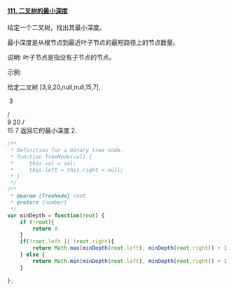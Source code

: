 #### [111. 二叉树的最小深度](https://leetcode-cn.com/problems/minimum-depth-of-binary-tree/)



给定一个二叉树，找出其最小深度。

最小深度是从根节点到最近叶子节点的最短路径上的节点数量。

说明: 叶子节点是指没有子节点的节点。

示例:

给定二叉树 [3,9,20,null,null,15,7],

​	3

   / \
  9  20
    /  \
   15   7
返回它的最小深度  2.



```javascript
/**
 * Definition for a binary tree node.
 * function TreeNode(val) {
 *     this.val = val;
 *     this.left = this.right = null;
 * }
 */
/**
 * @param {TreeNode} root
 * @return {number}
 */
var minDepth = function(root) {
    if (!root){
        return 0
    }
    if(!root.left || !root.right){
        return Math.max(minDepth(root.left), minDepth(root.right)) + 1
    } else {
        return Math.min(minDepth(root.left), minDepth(root.right)) + 1
    }
    
};
```

